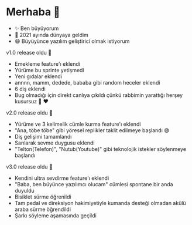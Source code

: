 # Merhaba 👋

- ✨ Ben büyüyorum
- 👶 2021 ayında dünyaya geldim
- 😄 Büyüyünce yazılım geliştirici olmak istiyorum

v1.0 release oldu 🥳

- Emekleme feature'ı eklendi
- Yürüme bu sprinte yetişmedi
- Yeni gıdalar eklendi
- annnn, mamm, dedede, bababa gibi random heceler eklendi
- 6 diş eklendi
- Bug olmadığı için direkt canlıya çıkıldı çünkü rabbimin yarattığı herşey kusursuz 🤲 ❤️

v2.0 release oldu 🥳

- Yürüme ve 3 kelimelik cümle kurma feature'ı eklendi
- "Ana, töbe töbe" gibi yöresel replikler taklit edilmeye başlandı 😄
- Diş gelişimi tamamlandı
- Sarılarak sevme duygusu eklendi
- "Telton(Telefon)", "Nutub(Youtube)" gibi teknolojik istekler söylenmeye başlandı
  
v3.0 release oldu 🥳
- Kendini ultra sevdirme feature'ı eklendi
- "Baba, ben büyünce yazılımcı olucam" cümlesi spontane bir anda duyuldu
- Bisiklet sürme öğrenildi
- Tam pedal ve direksiyon hakimiyetiyle kumanda desteği olmadan akülü araba sürme öğrendildi
- Şarkı söyleme aşamasında geçildi
